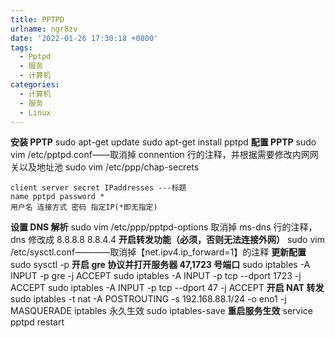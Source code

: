 ```yaml
---
title: PPTPD
urlname: ngr8zv
date: '2022-01-26 17:30:18 +0800'
tags:
  - Pptpd
  - 服务
  - 计算机
categories:
  - 计算机
  - 服务
  - Linux
---
```


**安装 PPTP**
sudo apt-get update
sudo apt-get install pptpd
**配置 PPTP**
sudo vim /etc/pptpd.conf——取消掉 connention 行的注释，并根据需要修改内网网关以及地址池
sudo vim /etc/ppp/chap-secrets

```shell
client server secret IPaddresses ---标题
name pptpd password *
用户名 连接方式 密码 指定IP(*即无指定)
```

**设置 DNS 解析**
sudo vim /etc/ppp/pptpd-options
取消掉 ms-dns 行的注释，dns 修改成 8.8.8.8 8.8.4.4
**开启转发功能（必须，否则无法连接外网）**
sudo vim /etc/sysctl.conf————取消掉【net.ipv4.ip_forward=1】的注释
**更新配置**
sudo sysctl -p
**开启 gre 协议并打开服务器 47,1723 号端口**
sudo iptables -A INPUT -p gre -j ACCEPT
sudo iptables -A INPUT -p tcp --dport 1723 -j ACCEPT
sudo iptables -A INPUT -p tcp --dport 47 -j ACCEPT
**开启 NAT 转发**
sudo iptables -t nat -A POSTROUTING -s 192.168.88.1/24 -o eno1 -j MASQUERADE
iptables 永久生效
sudo iptables-save
**重启服务生效**
service pptpd restart
